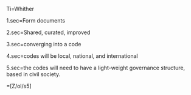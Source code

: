 Ti=Whither

1.sec=Form documents

2.sec=Shared, curated, improved

3.sec=converging into a code

4.sec=codes will be local, national, and international

5.sec=the codes will need to have a light-weight governance structure, based in civil society. 

=[Z/ol/s5]
